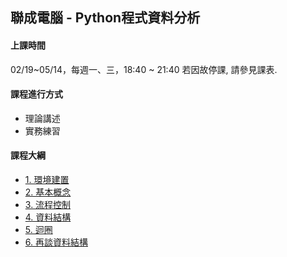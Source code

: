 ## 聯成電腦 - Python程式資料分析

#### 上課時間

02/19~05/14，每週一、三，18:40 ~ 21:40
若因故停課, 請參見課表.

#### 課程進行方式

- 理論講述
- 實務練習

#### 課程大綱
- [1. 環境建置](http://mirdex.github.io/Python_20250219/1.%20environment.slides.html)
- [2. 基本概念](http://mirdex.github.io/Python_20250219/2.%20basic%20concept.slides.html)
- [3. 流程控制](http://mirdex.github.io/Python_20250219/3.%20流程控制(Q).slides.html)
- [4. 資料結構](http://mirdex.github.io/Python_20250219/4.%20資料結構_Q.slides.html)
- [5. 迴圈](http://mirdex.github.io/Python_20250219/5.%20迴圈_Q.slides.html)
- [6. 再談資料結構](http://mirdex.github.io/Python_20250219/6.%20再談資料結構_Q.slides.html)
